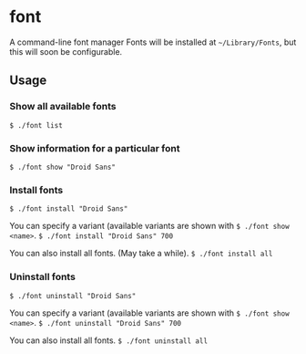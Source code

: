 font
====

A command-line font manager
Fonts will be installed at `~/Library/Fonts`, but this will soon be configurable.

Usage
-----

### Show all available fonts

`$ ./font list`

### Show information for a particular font

`$ ./font show "Droid Sans"`

### Install fonts

`$ ./font install "Droid Sans"`

You can specify a variant (available variants are shown with `$ ./font show <name>`.
`$ ./font install "Droid Sans" 700`

You can also install all fonts. (May take a while).
`$ ./font install all`

### Uninstall fonts

`$ ./font uninstall "Droid Sans"`

You can specify a variant (available variants are shown with `$ ./font show <name>`.
`$ ./font uninstall "Droid Sans" 700`

You can also install all fonts.
`$ ./font uninstall all`
